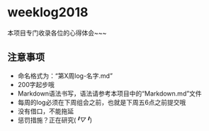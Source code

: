 # weeklog2018
本项目专门收录各位的心得体会~~~

## 注意事项
* 命名格式为：“第X周log-名字.md”
* 200字起步哦
* Markdown语法书写，语法请参考本项目中的“Markdown.md”文件
* 每周的log必须在下周组会之前，也就是下周五6点之前提交哦
* 没有借口，不能拖延
* 惩罚措施？正在研究(*╹▽╹*)
